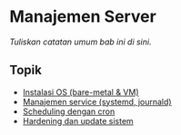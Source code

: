 # Manajemen Server

_Tuliskan catatan umum bab ini di sini._

## Topik

- [Instalasi OS (bare-metal & VM)](01--nstalasi-bare-metal-.md)
- [Manajemen service (systemd, journald)](02--anajemen-service-systemd-journald-.md)
- [Scheduling dengan cron](03--cheduling-dengan-cron.md)
- [Hardening dan update sistem](04--ardening-dan-update-sistem.md)
